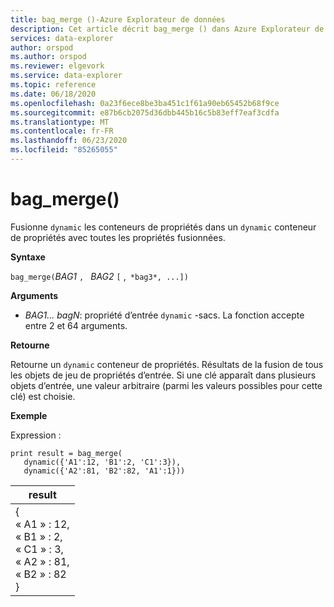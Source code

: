 ```yaml
---
title: bag_merge ()-Azure Explorateur de données
description: Cet article décrit bag_merge () dans Azure Explorateur de données.
services: data-explorer
author: orspod
ms.author: orspod
ms.reviewer: elgevork
ms.service: data-explorer
ms.topic: reference
ms.date: 06/18/2020
ms.openlocfilehash: 0a23f6ece8be3ba451c1f61a90eb65452b68f9ce
ms.sourcegitcommit: e87b6cb2075d36dbb445b16c5b83eff7eaf3cdfa
ms.translationtype: MT
ms.contentlocale: fr-FR
ms.lasthandoff: 06/23/2020
ms.locfileid: "85265055"
---
```

# <a name="bag_merge"></a>bag_merge()

Fusionne `dynamic` les conteneurs de propriétés dans un `dynamic` conteneur de propriétés avec toutes les propriétés fusionnées.

**Syntaxe**

`bag_merge(`*BAG1* `, ` *BAG2* `[` ,` *bag3*, ...])`

**Arguments**

* *BAG1... bagN*: propriété d’entrée `dynamic` -sacs. La fonction accepte entre 2 et 64 arguments.

**Retourne**

Retourne un `dynamic` conteneur de propriétés. Résultats de la fusion de tous les objets de jeu de propriétés d’entrée. Si une clé apparaît dans plusieurs objets d’entrée, une valeur arbitraire (parmi les valeurs possibles pour cette clé) est choisie.

**Exemple**

Expression :

<!-- csl: https://help.kusto.windows.net:443/Samples -->
```kusto
print result = bag_merge(
   dynamic({'A1':12, 'B1':2, 'C1':3}),
   dynamic({'A2':81, 'B2':82, 'A1':1}))
```

|result|
|---|
|{<br>  « A1 » : 12,<br>  « B1 » : 2,<br>  « C1 » : 3,<br>  « A2 » : 81,<br>  « B2 » : 82<br>}|
